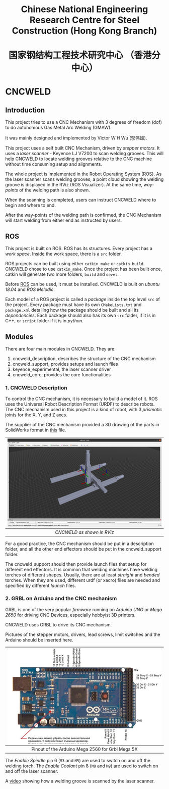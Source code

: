 # <p align="center"> Chinese National Engineering Research Centre for Steel Construction (Hong Kong Branch) </p>
# <p align="center"> 国家钢结构工程技术研究中心 （香港分中心）</p>

# CNCWELD

## Introduction

This project tries to use a CNC Mechanism with 3 degrees of freedom (dof) to do autonomous Gas Metal Arc Welding (GMAW).

It was mainly designed and implemented by Victor W H Wu (邬伟雄).

This project uses a self built CNC Mechanism, driven by *stepper motors*. It uses a *laser scanner* - Keyence LJ V7200 to scan welding grooves. This will help CNCWELD to locate welding grooves relative to the CNC machine without time consuming setup and alignments.

The whole project is implemented in the Robot Operating System (ROS). As the laser scanner scans welding grooves, a point cloud showing the welding groove is displayed in the RViz (ROS Visualizer). At the same time, *way-points* of the welding path is also shown.

When the scanning is completed, users can instruct CNCWELD where to begin and where to end.

After the way-points of the welding path is confirmed, the CNC Mechanism will start welding from either end as instructed by users.

## ROS

This project is built on ROS. ROS has its structures. Every project has a *work space*. Inside the work space, there is a `src` folder. 

ROS projects can be built using either `catkin_make` or `catkin build`. CNCWELD chose to use `catkin_make`. Once the project has been built once, catkin will generate two more folders, `build` and `devel`. 

Before [ROS](http://wiki.ros.org/melodic/Installation/Ubuntu) can be used, it must be installed. CNCWELD is built on *ubuntu 18.04* and *ROS Melodic*.

Each model of a ROS project is called a *package* inside the top level `src` of the project. Every package must have its own `CMakeLists.txt` and `package.xml` detailing how the package should be built and all its *dependencies*. Each package should also has its own `src` folder, if it is in C++, or `script` folder if it is in *python*.

## Modules

There are four main modules in CNCWELD. They are:
1. cncweld_description, describes the structure of the CNC mechanism
2. cncweld_support, provides setups and launch files
3. keyence_experimental, the laser scanner driver
4. cncweld_core, provides the core functionalities

### 1. CNCWELD Description

To control the CNC mechanism, it is necessary to build a model of it. ROS uses the Universal Robot Description Format (URDF) to describe robots. The CNC mechanism used in this project is a kind of robot, with 3 *prismatic* joints for the X, Y, and Z axes. 

The supplier of the CNC mechanism provided a 3D drawing of the parts in 
SolidWorks format in [this](SolidWorks-Drawings/FSL80X1000Y500Z200-L.STEP) file.

|![A picture of RViz showing the CNC mechanism](images/CNC%20Mechanism%202.png) |
| :--: |
| *CNCWELD as shown in RViz*  |

For a good practice, the CNC mechanism should be put in a description folder, and all the other end effectors should be put in the cncweld_support folder. 

The cncweld_support should then provide launch files that setup for different end effectors. It is common that welding machines have welding torches of different shapes.
Usually, there are at least *straight* and *bended* torches. When they are used, different urdf (or xacro) files are needed and specified by different *launch* files.

### 2. GRBL on Arduino and the CNC mechanism

GRBL is one of the very popular *firmware* running on *Arduino* *UNO* or *Mega 2650* for driving CNC Devices, especially hobbyist 3D printers.

CNCWELD uses GRBL to drive its CNC mechanism.

Pictures of the stepper motors, drivers, lead screws, limit switches and the Arduino should be inserted here.

|![Pinout](images/grbl-mega-5X%20pinout.jpeg)|
| :--: |
| Pinout of the Arduino Mega 2560 for Grbl Mega 5X |

The *Enable Spindle* pin 6 (`M3` and `M5`) are used to switch on and off the welding torch.
The *Enable Coolant* pin 8 (`M8` and `M9`) are used to switch on and off the laser scanner.


A [video](videos/CNC%20Scanning%2022%20June%202022-1.mp4) showing how a welding groove
is scanned by the laser scanner.



